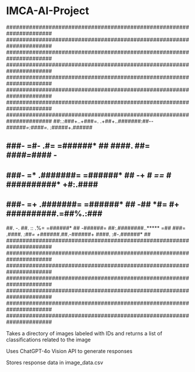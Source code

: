# IMCA-AI-Project
######################################################################
######################################################################
######################################################################
######################################################################
######################################################################
######################################################################
######################################################################
######################################################################
##:.:###+..+###=.  .+##+..*#######:##--######=:####=.  :*#####+.######
##   ###-  =#-       .#=  =######* ##   ####.  ##= *####=*#### - #####
##   ###-  =*  .#######=  =######* ## -+ *# == #* ##########* +#:.####
##   ###-  =+  .#######=  =######* ## -##  *#= #+ ##########.=##%.:###
##.   -.   ##.   ::  .%=  =######* ## -######= ##:.########..***** =##
###=     .####*.    :##=  +######*.##.-######+ ####.    :#-.######* ##
######################################################################
######################################################################
######################################################################
######################################################################
######################################################################
######################################################################
######################################################################


Takes a directory of images labeled with IDs and returns a list of classifications related to the image

Uses ChatGPT-4o Vision API to generate responses

Stores response data in image_data.csv
